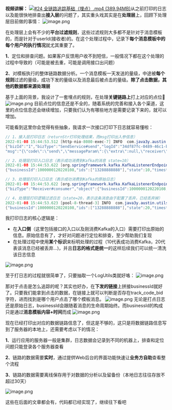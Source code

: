 **视频讲解：**
[![#24 全链路追踪基础（埋点）.mp4 (389.94MB)](https://gw.alipayobjects.com/mdn/prod_resou/afts/img/A*NNs6TKOR3isAAAAAAAAAAABkARQnAQ)]()从之前打印的日志以及能很快地排查出**接入层**的问题了，其实重头戏其实是在**处理层**上，回顾下处理层目前做的事情：
![image.png](https://cdn.nlark.com/yuque/0/2022/png/1285871/1649660567359-27a5f0a0-f7b4-4e0b-a46f-6e02e1fcb811.png#averageHue=%23f7f4f1&clientId=u9fb0af73-01e3-4&from=paste&id=ufeeac516&originHeight=942&originWidth=2582&originalType=url&ratio=1&rotation=0&showTitle=false&size=672991&status=done&style=none&taskId=u2bf3060f-6524-400b-bc38-87eb6064abb&title=)

在处理层上会有不少的**平台过滤规则**，这些过滤规则大多都不是针对于消息模板的，而是针对于userId(接收者)的。在这个处理过程中，记录下**每个消息模板中的每个用户的执行情况**就尤其重要了。

**1**、定位和排查问题。如果客户反馈用户收不到短信，一般情况下都在这个处理的过程中导致的（可能是被去重，可能是调用接口出问题）

**2**、对模板执行的整体链路数据分析。一个消息模板一天发送的量级，中途被**每个规则**过滤的量级，成功下发的量级以及消息最后被点击的量级。**除了点击数据，其他的数据都来源处理层**

基于上面的背景，我设计了一套埋点的规则，在处理**关键链路上**打上对应的点位📝
![image.png](https://cdn.nlark.com/yuque/0/2022/png/1285871/1649660628181-5993c728-0d0c-47ff-b3fe-f914573c162e.png#averageHue=%232d2d2d&clientId=u9fb0af73-01e3-4&from=paste&height=621&id=u33dbf0ba&originHeight=1242&originWidth=1790&originalType=binary&ratio=1&rotation=0&showTitle=false&size=271397&status=done&style=none&taskId=u5e006082-4cf1-431b-8c94-b72b791eec2&title=&width=895)
目前点位的信息还是不全的，随着系统的完善和接入各个渠道，这里的点位信息还会继续增加，只要我们认为有哪些地方是需要记录下来的，就可以增加。

可能看到这里你会觉得有些抽象，我请求一次接口打印下日志就容易懂啦：
```java
// 1、接入层打印日志（returnStr打印处理结果，而msg打印出入参信息）
2022-01-08 15:44:53.512 [http-nio-8080-exec-7] INFO  com.java3y.austin.utils.LogUtils - 
{"bizId":"1","bizType":"SendService#send","logId":"34df87fc-0489-46c1-b39f-cafd7652f55b",
"msg":"{\"code\":\"send\",\"messageParam\":{\"extra\":null,\"receiver\":\"13288888888\",\"variables\":{\"title\":\"yyyyyy\",\"contentValue\":\"66661641627893157\"}},\"messageTemplateId\":1}","operateDate":1641627893512,"returnStr":"{\"code\":\"00000\",\"msg\":\"操作成功\"}","success":true,"tag":"operation"}

// 2、处理层打印入口日志（表示成功消费到Kafka的消息 state=10）
2022-01-08 15:44:53.622 [org.springframework.kafka.KafkaListenerEndpointContainer#6-0-C-1] INFO  com.java3y.austin.utils.LogUtils - 
{"businessId":1000000120220108,"ids":["13288888888"],"state":10,"timestamp":1641627893622}

// 3、处理层打印入口日志（表示成功消费到Kafka的原始日志）
2022-01-08 15:44:53.622 [org.springframework.kafka.KafkaListenerEndpointContainer#6-0-C-1] INFO  com.java3y.austin.utils.LogUtils - 
{"bizType":"Receiver#consumer","object":{"businessId":1000000120220108,"contentModel":{"content":"66661641627893157"},"deduplicationTime":1,"idType":30,"isNightShield":0,"messageTemplateId":1,"msgType":10,"receiver":["13288888888"],"sendAccount":66,"sendChannel":30,"templateType":10},"timestamp":1641627893622}

// 4、处理层打印逻辑过滤日志（state=20，表示这条消息由于配置了丢弃，已经丢弃掉）
2022-01-08 15:44:53.623 [pool-8-thread-3] INFO  com.java3y.austin.utils.LogUtils - 
{"businessId":1000000120220108,"ids":["13288888888"],"state":20,"timestamp":1641627893622}
```

我打印日志的核心逻辑是：

- 在**入口侧**（这里包括接口的入口以及刚消费Kafka的入口）需要打印出原始的信息。原始信息有了，才好对问题进行定位和排查，至少帮助我们复现
- 在处理过程中使用**某个标识**来标明处理的过程（10代表成功消费Kafka，20代表该消息已经被丢弃...)，并且**日志的格式是统一**的这样后续我们可以统一清洗该日志信息

![image.png](https://cdn.nlark.com/yuque/0/2022/png/1285871/1649660566884-44facd84-b08f-4e8d-8c69-799801432926.png#averageHue=%23f8f3e4&clientId=u9fb0af73-01e3-4&from=paste&id=u0ab85762&originHeight=242&originWidth=1722&originalType=url&ratio=1&rotation=0&showTitle=false&size=123969&status=done&style=none&taskId=u8a0cb34a-28b5-4007-9796-11b3024f03e&title=)

至于打日志的过程就很简单了，只要抽取一个LogUtils类就好咯：
![image.png](https://cdn.nlark.com/yuque/0/2022/png/1285871/1649660567209-1b84b2bf-74a9-4539-ad67-6ce58a87c662.png#averageHue=%232c2c2b&clientId=u9fb0af73-01e3-4&from=paste&id=ud075fc79&originHeight=1190&originWidth=1080&originalType=url&ratio=1&rotation=0&showTitle=false&size=602667&status=done&style=none&taskId=u5a534247-5c1d-4ddb-8959-636091b2eab&title=)

那对于点击是怎么追踪的呢？其实也好办，在**下发的链接**上拼接businessId就好了。只要我们能拿到点击的数据，在链接上就可以判断是否存在track_code_bid字符，进而找到是哪个用户点击了哪个模板消息。
![image.png](https://cdn.nlark.com/yuque/0/2022/png/1285871/1649660567360-34bb125d-e4e0-4fc3-8fa4-b2fe8838fa24.png#averageHue=%232e2c2b&clientId=u9fb0af73-01e3-4&from=paste&id=u2e3cc611&originHeight=1080&originWidth=1553&originalType=url&ratio=1&rotation=0&showTitle=false&size=688434&status=done&style=none&taskId=u4a1e3ef0-98c2-497e-98d2-d0120c74cb0&title=)
无论是打点日志还是原始日志，businessId会跟随着消息的生命周期始终。而businessId的构成只是通过**消息模板内容+时间**而成
![image.png](https://cdn.nlark.com/yuque/0/2022/png/1285871/1649660567696-fb3db96e-f4d6-49ee-af8a-95e3713346d1.png#averageHue=%23c0c3c3&clientId=u9fb0af73-01e3-4&from=paste&id=ua47e6116&originHeight=206&originWidth=1708&originalType=url&ratio=1&rotation=0&showTitle=false&size=80752&status=done&style=none&taskId=uc9981300-5c08-4f87-a39d-38a61a18721&title=)

现在已经打印出对应的数据链路信息了，但这是不够的，这只是将数据链路信息写到了服务器的本地上，还需要考虑以下的情况：

**1**、运行应用的服务器一般是集群，日志数据会记录到不同的机器上，排查和定位问题只能登录各个服务器查看

**2**、链路的数据需要**实时**，通过提供Web后台的界面功能快速让**业务方自助**查看整个流程

**3**、链路的数据需要离线保存用于对数据的分析以及留备份（本地日志往往存放不超过30天）

![image.png](https://cdn.nlark.com/yuque/0/2022/png/1285871/1649660796646-dd88d831-12eb-4a1f-aa88-8033eff60ee4.png#averageHue=%23c7dbb0&clientId=u4793eb0a-f70e-4&from=paste&id=ude736ea9&originHeight=232&originWidth=2342&originalType=url&ratio=1&rotation=0&showTitle=false&size=149320&status=done&style=none&taskId=ue4b9f717-687d-4d82-9465-3584bc64ba4&title=)

这些在后面的文章都会有，代码都已经实现了，继续往下看吧

